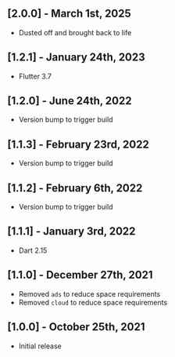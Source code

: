 ## [2.0.0] - March 1st, 2025

* Dusted off and brought back to life


## [1.2.1] - January 24th, 2023

* Flutter 3.7


## [1.2.0] - June 24th, 2022

* Version bump to trigger build


## [1.1.3] - February 23rd, 2022

* Version bump to trigger build


## [1.1.2] - February 6th, 2022

* Version bump to trigger build


## [1.1.1] - January 3rd, 2022

* Dart 2.15


## [1.1.0] - December 27th, 2021

* Removed `ads` to reduce space requirements
* Removed `cloud` to reduce space requirements


## [1.0.0] - October 25th, 2021

* Initial release
